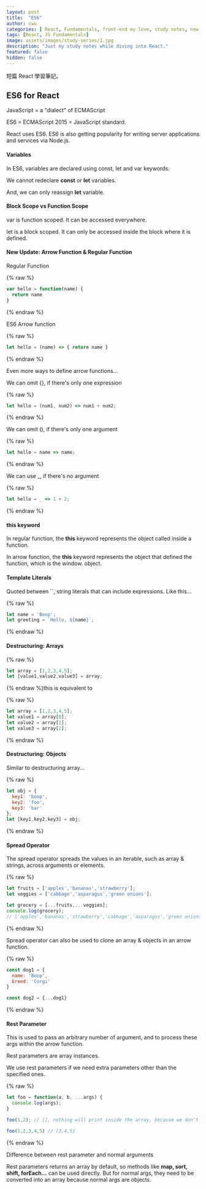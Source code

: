 ```yaml
---
layout: post
title:  "ES6"
author: cwu
categories: [ React, Fundamentals, front-end my love, study notes, new framework! ]
tags: [React, JS Fundamentals]
image: assets/images/study-series/1.jpg
description: "Just my study notes while diving into React."
featured: false
hidden: false
---
```


短篇 React 學習筆記。

## ES6 for React

JavaScript = a "dialect" of ECMAScript 

ES6 = ECMAScript 2015 = JavaScript standard.

React uses ES6. ES6 is also getting popularity for writing server applications and services via Node.js.

#### Variables

In ES6, variables are declared using <span class="highlight-text">const, let and var</span> keywords.

We cannot redeclare <strong>const</strong> or <strong>let</strong> variables.

And, we can only reassign <strong>let</strong> variable.


#### Block Scope vs Function Scope

<span class="highlight-text">var</span> is function scoped. It can be accessed everywhere.

<span class="highlight-text">let</span> is a block scoped. It can only be accessed inside the block where it is defined.


#### New Update: Arrow Function & Regular Function

Regular Function

{% raw %}
```js
var hello = function(name) { 
  return name
}
```
{% endraw %}

ES6 Arrow function

{% raw %}
```js
let hello = (name) => { return name }
```
{% endraw %}

Even more ways to define arrow functions...

We can omit {}, if there's only one expression

{% raw %}
```js
let hello = (num1, num2) => num1 + num2;
```
{% endraw %}

We can omit (), if there's only one argument

{% raw %}
```js
let hello = name => name;
```
{% endraw %}

We can use _, if there's no argument

{% raw %}
```js
let hello = _ => 1 + 2;
```
{% endraw %}
#### this keyword

In regular function, the <strong>this</strong> keyword represents the object called inside a function.

In arrow function, the <strong>this</strong> keyword represents the object that defined the function, which is the window. object.

#### Template Literals

Quoted between ``, string literals that can include expressions. Like this...

{% raw %}
```js
let name = 'Boop';
let greeting = `Hello, ${name}`;
```
{% endraw %}
#### Destructuring: Arrays

{% raw %}
```js
let array = [1,2,3,4,5];
let [value1,value2,value3] = array;
```
{% endraw %}this is equivalent to

{% raw %}
```js
let array = [1,2,3,4,5];
let value1 = array[0];
let value2 = array[1];
let value3 = array[2];
```
{% endraw %}
#### Destructuring: Objects

Similar to destructuring array...

{% raw %}
```js
let obj = {
  key1: 'boop',
  key2: 'foo',
  key3: 'bar'
};
let [key1,key2,key3] = obj;
```
{% endraw %}
#### Spread Operator

The spread operator spreads the values in an iterable, such as array & strings, across arguments or elements.

{% raw %}
```js
let fruits = ['apples','bananas','strawberry'];
let veggies = ['cabbage','asparagus','green onions'];

let grocery = [...fruits,...veggies];
console.log(grocery);
// ['apples','bananas','strawberry','cabbage','asparagus','green onions']
```
{% endraw %}

Spread operator can also be used to clone an array & objects in an arrow function.

{% raw %}
```js
const dog1 = {
  name: 'Boop',
  breed: 'Corgi'
}

const dog2 = {...dog1}
```
{% endraw %}
#### Rest Parameter

This is used to pass an arbitrary number of argument, and to process these args within the arrow function.

<span class="highlight-text">Rest parameters are array instances.</span>

We use rest parameters if we need extra parameters other than the specified ones.

{% raw %}
```js
let foo = function(a, b, ...args) {
  console.log(args);
}

foo(1,2); // [], nothing will print inside the array, because we don't have extra parameters

foo(1,2,3,4,5) // [3,4,5]
```
{% endraw %}

<span class="highlight-text">Difference between rest parameter and normal arguments</span>

Rest parameters returns an <span class="highlight-text">array</span> by default, so methods like <strong>map, sort, shift, forEach...</strong> can be used directly. But for normal args, they need to be converted into an array because normal args are <span class="highlight-text">objects</span>.